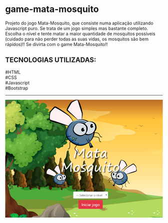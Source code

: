 # game-mata-mosquito
Projeto do jogo Mata-Mosquito, que consiste numa aplicação utilizando Javascript puro. Se trata de um jogo simples mas bastante completo. Escolha o nível e tente matar a maior quantidade de mosquitos possíveis (cuidado para não perder todas as suas vidas, os mosquitos são bem rápidos)!! Se divirta com o game Mata-Mosquito!!
<h2>TECNOLOGIAS UTILIZADAS:</h2>
#HTML<br/>
#CSS<br/>
#Javascript<br/>
#Bootstrap<br/>
<hr/>
<img src="imagens/mataMosquito.png">
